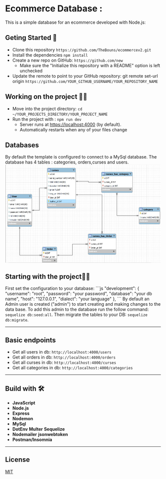 # Ecommerce Database : 
This is a simple database for an ecommerce developed with Node.js:
## Geting Started 🚀
- Clone this repository `https://github.com/TheBouns/ecommercev2.git`
- Install the dependencies `npm install`
- Create a new repo on GitHub: `https://github.com/new`
    - Make sure the "Initialize this repository with a README" option is left unchecked
- Update the remote to point to your GitHub repository: git remote set-url origin `https://github.com/YOUR_GITHUB_USERNAME/YOUR_REPOSITORY_NAME`

## Working on the project 👷‍♂️
* Move into the project directory: `cd ~/YOUR_PROJECTS_DIRECTORY/YOUR_PROJECT_NAME`
* Run the project with : `npm run dev`
    * Server runs at [https://localhost:4000](https://localhost:4000) (by default).
    * Automatically restarts when any of your files change

## Databases

By default the template is configured to connect to a MySql database.
The database has 4  tables : categories, orders,curses and users.
![diagram representig the relation between tables in Mysql](ecommercedb.jpeg)

## Starting with the project🌟🌟

First set the configuration to your database:
´´´js
"development": {
      "username": "root",
      "password": "your password",
      "database": "your db name",
      "host": "127.0.0.1",
      "dialect": "your language"
    },
´´´
By default an Admin user is created ("admin") to start creating and making changes   to the data base.
To add this admin to the database run the follow command: `sequelize db:seed:all`.
Then migrate the tables to your DB: `sequelize db:migrate`.

---------------------------------------------------------------------------------------------------------------

## Basic endpoints

* Get all users in db: `http://localhost:4000/users`
* Get all orders in db: `http://localhost:4000/orders` 
* Get all curses in db: `http://localhost:4000/curses`
* Get all categories in db: `http://localhost:4000/categories`

--------------------------------------------------------------------

## Build with 🛠
- **JavaScript**
- **Node.js**
- **Express**
- **Nodemon**
- **MySql**
- **DotEnv** **Multer** **Sequelize**
- **Nodemailer** **jsonwebtoken**
- **Postman/Insomnia**
--------------------------------------------------------------------
## License
[MIT](https://choosealicense.com/licenses/mit/)